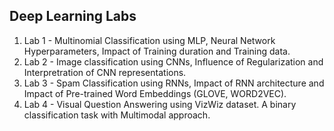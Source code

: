 ## Deep Learning Labs

1) Lab 1 - Multinomial Classification using MLP, Neural Network Hyperparameters, Impact of Training duration and Training data.
2) Lab 2 - Image classification using CNNs, Influence of Regularization and Interpretration of CNN representations.
3) Lab 3 - Spam Classification using RNNs, Impact of RNN architecture and Impact of Pre-trained Word Embeddings (GLOVE, WORD2VEC). 
4) Lab 4 - Visual Question Answering using VizWiz dataset. A binary classification task with Multimodal approach.
